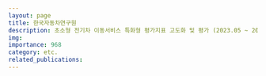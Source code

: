 ```yaml
---
layout: page
title: 한국자동차연구원
description: 초소형 전기차 이동서비스 특화형 평가지표 고도화 및 평가 (2023.05 ~ 2023.11)
img: 
importance: 968
category: etc.
related_publications:
---
```


